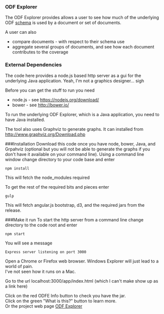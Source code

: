### ODF Explorer
The ODF Explorer provides allows a user to see how much of the underlying ODF [schema](https://www.oasis-open.org/committees/tc_home.php?wg_abbrev=office) is used by a document or set of documents.

A user can also 
* compare documents - with respect to their schema use
* aggregate several groups of documents, and see how each document contributes to the coverage

### External Dependencies
The code here provides a node.js based http server as a gui for the underlying Java application.
Yeah, I'm not a graphics designer... sigh

Before you can get the stuff to run you need
* node.js - see https://nodejs.org/download/
* bower - see http://bower.io/

To run the underlying ODF Explorer, which is a Java application, you need to have Java installed.

The tool also uses Graphviz to generate graphs. It can installed from http://www.graphviz.org/Download.php

###Installation
Download this code once you have node, bower, Java, and Grpahviz (optional but you will not be able to generate the graphs if you don't have it available on your command line).
Using a command line window change directory to your code base and enter
```
npm install
```
This will fetch the node_modules required

To get the rest of the required bits and pieces enter
```
gulp
```
This will fetch angular.js bootstrap, d3, and the required jars from the release.

###Make it run
To start the http server from a command line change directory to the code root and enter
```
npm start
```

You will see a message  
```
Express server listening on port 3000
```

Open a Chrome or Firefox web browser. Windows Explorer will just lead to a world of pain.   
I've not seen how it runs on a Mac.

Go to the url localhost:3000/app/index.html (which I can't make show up as a link here)

Click on the red ODFE Info button to check you have the jar.  
Click on the green "What is this?" button to learn more.  
Or the project web page [ODF Explorer](http://hammyau.github.io/ODFExplorer/)

